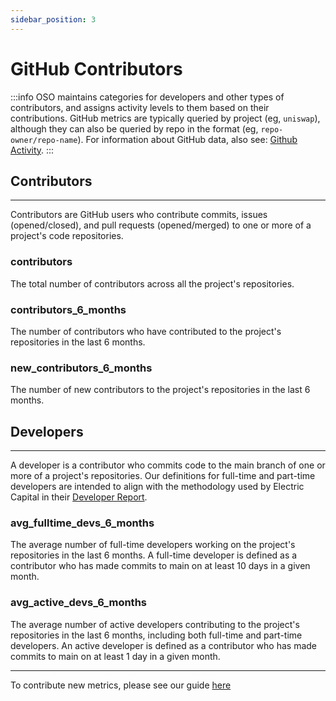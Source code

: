 ```yaml
---
sidebar_position: 3
---
```


# GitHub Contributors

:::info
OSO maintains categories for developers and other types of contributors, and assigns activity levels to them based on their contributions. GitHub metrics are typically queried by project (eg, `uniswap`), although they can also be queried by repo in the format (eg, `repo-owner/repo-name`). For information about GitHub data, also see: [Github Activity](./github_activity).
:::

## Contributors

---

Contributors are GitHub users who contribute commits, issues (opened/closed), and pull requests (opened/merged) to one or more of a project's code repositories.

### contributors

The total number of contributors across all the project's repositories.

### contributors_6_months

The number of contributors who have contributed to the project's repositories in the last 6 months.

### new_contributors_6_months

The number of new contributors to the project's repositories in the last 6 months.

## Developers

---

A developer is a contributor who commits code to the main branch of one or more of a project's repositories. Our definitions for full-time and part-time developers are intended to align with the methodology used by Electric Capital in their [Developer Report](https://www.developerreport.com/about).

### avg_fulltime_devs_6_months

The average number of full-time developers working on the project's repositories in the last 6 months. A full-time developer is defined as a contributor who has made commits to main on at least 10 days in a given month.

### avg_active_devs_6_months

The average number of active developers contributing to the project's repositories in the last 6 months, including both full-time and part-time developers. An active developer is defined as a contributor who has made commits to main on at least 1 day in a given month.

---

To contribute new metrics, please see our guide [here](../../contribute/impact-models)
